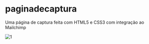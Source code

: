 # paginadecaptura
Uma página de captura feita com HTML5 e CSS3 com integração ao Mailchimp


![1](https://user-images.githubusercontent.com/56928630/87820229-19899600-c844-11ea-8486-50cd2da827b7.PNG)
